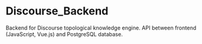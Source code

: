 # Discourse_Backend
 Backend for Discourse topological knowledge engine. API between frontend (JavaScript, Vue.js) and PostgreSQL database.
